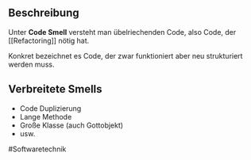 ## Beschreibung
Unter **Code Smell** versteht man übelriechenden Code, also Code, der [[Refactoring]] nötig hat.

Konkret bezeichnet es Code, der zwar funktioniert aber neu strukturiert werden muss.

## Verbreitete Smells
- Code Duplizierung
- Lange Methode
- Große Klasse (auch Gottobjekt)
- usw.


#Softwaretechnik 